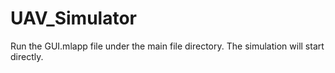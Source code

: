 # UAV_Simulator

Run the GUI.mlapp file under the main file directory. The simulation will start directly.
